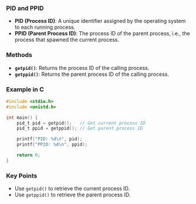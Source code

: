 ### **PID and PPID**

- **PID (Process ID)**: A unique identifier assigned by the operating system to each running process.
- **PPID (Parent Process ID)**: The process ID of the parent process, i.e., the process that spawned the current process.

### **Methods**
- **`getpid()`**: Returns the process ID of the calling process.
- **`getppid()`**: Returns the parent process ID of the calling process.

### **Example in C**
```c
#include <stdio.h>
#include <unistd.h>

int main() {
    pid_t pid = getpid();   // Get current process ID
    pid_t ppid = getppid(); // Get parent process ID

    printf("PID: %d\n", pid);
    printf("PPID: %d\n", ppid);

    return 0;
}
```

### **Key Points**
- Use `getpid()` to retrieve the current process ID.
- Use `getppid()` to retrieve the parent process ID.
